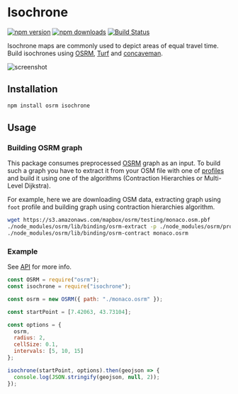 # Isochrone

[![npm version](https://img.shields.io/npm/v/isochrone.svg)](https://www.npmjs.com/package/isochrone)
[![npm downloads](https://img.shields.io/npm/dt/isochrone.svg)](https://www.npmjs.com/package/isochrone)
[![Build Status](https://travis-ci.com/stepankuzmin/node-isochrone.svg?branch=master)](https://travis-ci.com/stepankuzmin/node-isochrone)

Isochrone maps are commonly used to depict areas of equal travel time.
Build isochrones using [OSRM](http://project-osrm.org/), [Turf](http://turfjs.org/) and [concaveman](https://github.com/mapbox/concaveman).

![screenshot](https://raw.githubusercontent.com/stepankuzmin/galton/master/example.png)

## Installation

```sh
npm install osrm isochrone
```

## Usage

### Building OSRM graph

This package consumes preprocessed [OSRM](http://project-osrm.org/) graph as an input. To build such a graph you have to extract it from your OSM file with one of [profiles](https://github.com/Project-OSRM/osrm-backend/wiki/Profiles) and build it using one of the algorithms (Contraction Hierarchies or Multi-Level Dijkstra).

For example, here we are downloading OSM data, extracting graph using `foot` profile and building graph using contraction hierarchies algorithm.

```sh
wget https://s3.amazonaws.com/mapbox/osrm/testing/monaco.osm.pbf
./node_modules/osrm/lib/binding/osrm-extract -p ./node_modules/osrm/profiles/foot.lua monaco.osm.pbf
./node_modules/osrm/lib/binding/osrm-contract monaco.osrm
```

### Example

See [API](https://github.com/stepankuzmin/node-isochrone/blob/master/API.md) for more info.

```js
const OSRM = require("osrm");
const isochrone = require("isochrone");

const osrm = new OSRM({ path: "./monaco.osrm" });

const startPoint = [7.42063, 43.73104];

const options = {
  osrm,
  radius: 2,
  cellSize: 0.1,
  intervals: [5, 10, 15]
};

isochrone(startPoint, options).then(geojson => {
  console.log(JSON.stringify(geojson, null, 2));
});
```
